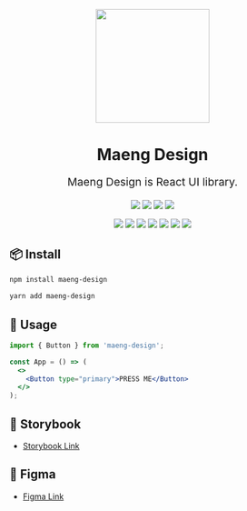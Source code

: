 <p align="center">
  <a href="https://maeng.design">
    <img width="200" src="https://user-images.githubusercontent.com/46251629/147775785-484e41e0-9ea3-4a2a-a770-a20c3fdeb06b.png">
  </a>
</p>

<h1 align="center">Maeng Design</h1>
<div align="center">
  <p align="center" style="font-size: 1.2rem;">Maeng Design is React UI library.</p>

![](https://img.shields.io/github/issues/maeng2418/Maeng-Design) ![](https://img.shields.io/github/forks/maeng2418/Maeng-Design) ![](https://img.shields.io/github/stars/maeng2418/Maeng-Design) ![](https://img.shields.io/github/license/maeng2418/Maeng-Design)

![](https://img.shields.io/badge/React-blue?longCache=true&logo=React&logoColor=white) ![](https://img.shields.io/badge/Typescript-blue?color=007ACC&longCache=true&logo=Typescript&logoColor=white) ![](https://img.shields.io/badge/%F0%9F%91%A9%E2%80%8D%F0%9F%8E%A4Emotion-f5222d) ![](https://img.shields.io/badge/-Storybook-eb2f96?&logo=Storybook&logoColor=white) ![](https://img.shields.io/badge/-Yarn-488DB7?&logo=Yarn&logoColor=white) ![](https://img.shields.io/badge/-Eslint-722ed1?&logo=Eslint&logoColor=#722ed1) ![](https://img.shields.io/badge/-Prettier-eb2f96?&logo=Prettier&logoColor=white)

</div>

## 📦 Install

```bash
npm install maeng-design
```

```bash
yarn add maeng-design
```

## 🔨 Usage

```jsx
import { Button } from 'maeng-design';

const App = () => (
  <>
    <Button type="primary">PRESS ME</Button>
  </>
);
```

## 📕 Storybook

- [Storybook Link](https://storybook-maeng-design.netlify.app/)

## 🎨 Figma

- [Figma Link](https://www.figma.com/file/HO5MJalfgtxxURpt66KCes/Maeng-Design?node-id=0%3A1)
